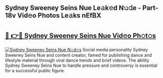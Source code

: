 ## Sydney Sweeney Seins Nue Le𝚊k𝚎d N𝚞𝚍e - Part-18v Vid𝚎o Photos Le𝚊ks nEfBX

# <h2><a href="http://fb96vk6.evod.top/?m=Sydney+Sweeney+Seins+Nue">🔗 👉🔴 Sydney Sweeney Seins Nue Vid𝚎o Ph𝚘t𝚘s</a></h2>

[![Sydney Sweeney Seins Nue N𝚞d𝚎s](https://i.imgur.com/8V9OHl7.gif)](http://fb96vk6.evod.top/?m=Sydney+Sweeney+Seins+Nue)
Social media personality Sydney Sweeney Seins Nue and content creator, famed for publishing dance and lifestyle material through viral dance trends and brief videos. The ability Sydney Sweeney Seins Nue to handle pressure and controversy is essential for a successful public figure. 

